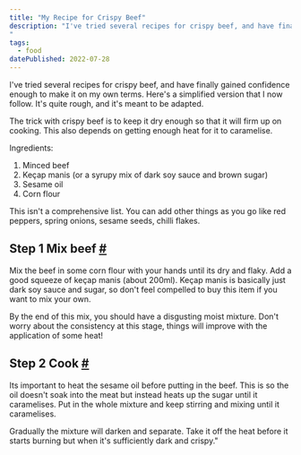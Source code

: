 ```yaml
---
title: "My Recipe for Crispy Beef"
description: "I've tried several recipes for crispy beef, and have finally gained confidence enough to make it on my own terms. Here's a simplified version that I now follow. It's quite rough, and it's meant to be adapted.
"
tags: 
  - food
datePublished: 2022-07-28
---
```

I've tried several recipes for crispy beef, and have finally gained confidence enough to make it on my own terms. Here's a simplified version that I now follow. It's quite rough, and it's meant to be adapted.

The trick with crispy beef is to keep it dry enough so that it will firm up on cooking. This also depends on getting enough heat for it to caramelise.

Ingredients:

1.  Minced beef
2.  Keçap manis (or a syrupy mix of dark soy sauce and brown sugar)
3.  Sesame oil
4.  Corn flour

This isn't a comprehensive list. You can add other things as you go like red peppers, spring onions, sesame seeds, chilli flakes.

## Step 1 Mix beef [#](https://deliciousreverie.co.uk/posts/crispy-beef-recipe/#step-1-mix-beef)

Mix the beef in some corn flour with your hands until its dry and flaky. Add a good squeeze of keçap manis (about 200ml). Keçap manis is basically just dark soy sauce and sugar, so don't feel compelled to buy this item if you want to mix your own.

By the end of this mix, you should have a disgusting moist mixture. Don't worry about the consistency at this stage, things will improve with the application of some heat!

## Step 2 Cook [#](https://deliciousreverie.co.uk/posts/crispy-beef-recipe/#step-2-cook)

Its important to heat the sesame oil before putting in the beef. This is so the oil doesn't soak into the meat but instead heats up the sugar until it caramelises. Put in the whole mixture and keep stirring and mixing until it caramelises.

Gradually the mixture will darken and separate. Take it off the heat before it starts burning but when it's sufficiently dark and crispy."